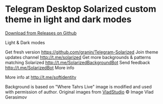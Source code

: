 # Telegram Desktop Solarized custom theme in light and dark modes


[Download from Releases on Github](https://github.com/granin/Telegram-Solarized/releases)

Light & Dark modes

Get fresh version https://github.com/granin/Telegram-Solarized 
Join theme updates channel http://t.me/solarized
Get more backgrounds & patterns matching Solarized http://t.me/SolarizedBackgroundBot
Send feedback http://t.me/SolarizedBot
More info

More info at http://t.me/softidentity

Background  is based on "Where Tahrs Live" image is modified and used with permission of author. Original images from [VladStudio](http://www.vladstudio.com) © Image Vlad Gerasimov 
